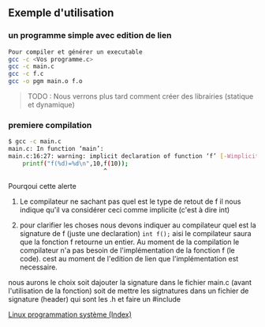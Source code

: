 
## Exemple d'utilisation

### un programme simple avec edition de lien

```bash
Pour compiler et générer un executable
gcc -c <Vos programme.c> 
gcc -c main.c
gcc -c f.c
gcc -o pgm main.o f.o
```
> TODO : Nous verrons plus tard comment créer des librairies (statique et dynamique)

 
### premiere compilation

```bash
$ gcc -c main.c 
main.c: In function ‘main’:
main.c:16:27: warning: implicit declaration of function ‘f’ [-Wimplicit-function-declaration]
    printf("f(%d)=%d\n",10,f(10));
                           ^
```
Pourqoui cette alerte

1. Le compilateur ne sachant pas quel est le type de retout de f il nous indique qu'il va considérer ceci comme implicite (c'est à dire int)

2. pour clarifier les choses nous devons indiquer au compilateur quel est la signature de f (juste une declaration) `int f();` aisi le compilateur saura que la fonction f retourne un entier. Au moment de la compilation le compilateur n'a pas besoin de l'implémentation de la fonction f (le code). cest au moment de l'edition de lien que l'implémentation est necessaire.

nous aurons le choix soit dajouter la signature dans le fichier main.c (avant l'utilisation de la fonction) soit de mettre les sigtnatures dans un fichier de signature (header) qui sont les .h et faire un #include





[Linux programmation système (Index)](http://lps.cofares.net/)
